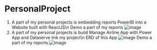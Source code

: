 # PersonalProject
1. A part of my personal projects is embedding reports PowerBI into a Website built with ReactJS\n
Demo a part of my reports
![image](https://github.com/user-attachments/assets/045f36e3-f2f6-4d3c-8434-6c161b3758b7)
2. A part of my personal projects is build Manage Airline App with Power App and Dataserve link my project\n
ERD of this App
![image](https://github.com/user-attachments/assets/1f111ad0-cb3b-47d9-8490-3d2cbbe268df)
Demo a part of my reports
![image](https://github.com/user-attachments/assets/50e5d0b6-d459-4afb-bfa0-d4405b139e5f)




